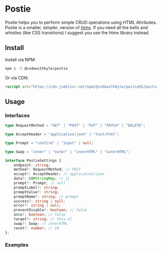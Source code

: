 # Postie

Postie helps you to perform simple CRUD operations using HTML Attributes. Postie is a smaller, simpler, version of [htmx](https://htmx.org/). If you need all the bells and whistles (like CSS transitions) I suggest you use the htmx library instead.

## Install

Install via NPM:

```bash
npm i -S @codewithkyle/postie
```

Or via CDN:

```html
<script src="https://cdn.jsdelivr.net/npm/@codewithkyle/postie@1/postie.min.js">
```

## Usage

### Interfaces

```typescript
type RequestMethod = "GET" | "POST" | "PUT" | "PATCH" | "DELETE";

type AcceptHeader = "application/json" | "text/html";

type Prompt = "confirm" | "input" | null;

type Swap = "inner" | "outer" | "innerHTML" | "outerHTML";

interface PostieSettings {
    endpoint: string;
    method?: RequestMethod; // POST
    accept?: AcceptHeader; // application/json
    data?: DOMStringMap; // {}
    prompt?: Prompt; // null
    promptLabel?: string;
    promptValue?: string;
    promptName?: string; // prompt
    success?: string | null;
    error?: string | null;
    preventDisable?: boolean; // false
    once?: boolean; // false
    target?: string; // this.el
    swap?: Swap; // innerHTML
    reset?: number; // 10
};
```

### Examples

```html

```
